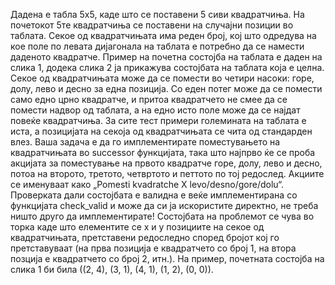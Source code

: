 Дадена е табла 5x5, каде што се поставени 5 сиви квадратчиња. На почетокот 5те квадратчиња се поставени на случајни позиции во таблата. Секое од квадратчињата има реден број, кој што одредува на кое поле по левата дијагонала на таблата е потребно да се намести даденото квадратче. Пример на почетна состојба на таблата е даден на слика 1, додека слика 2 ја прикажува состојбата на таблата која е целна. Секое од квадратчињата може да се помести во четири насоки: горе, долу, лево и десно за една позиција. Со еден потег може да се помести само едно црно квадратче, и притоа квадратчето не смее да се помести надвор од таблата, а на едно исто поле може да се најдат повеќе квадратчиња.
За сите тест примери големината на таблата е иста, а позицијата на секоја од квадратчињата се чита од стандарден влез. Ваша задача е да го имплементирате поместувањето на квадратчињата во successor функцијата, така што најпрво ќе се проба акцијата за поместување на првото квадратче горе, долу, лево и десно, потоа на второто, третото, четвртото и петтото по тој редослед. Акциите се именуваат како „Pomesti kvadratche X levo/desno/gore/dolu“. Проверката дали состојбата е валидна е веќе имплементирана со функцијата check_valid и може да си ја искористите директно, не треба ништо друго да имплементирате! Состојбата на проблемот се чува во торка каде што елементите се x и y позициите на секое од квадратчињата, претставени редоследно според бројот кој го претставуваат (на прва позиција е квадратчето со број 1, на втора позција е квадратчето со број 2, итн.). На пример, почетната состојба на слика 1 би била ((2, 4), (3, 1), (4, 1), (1, 2), (0, 0)). 
